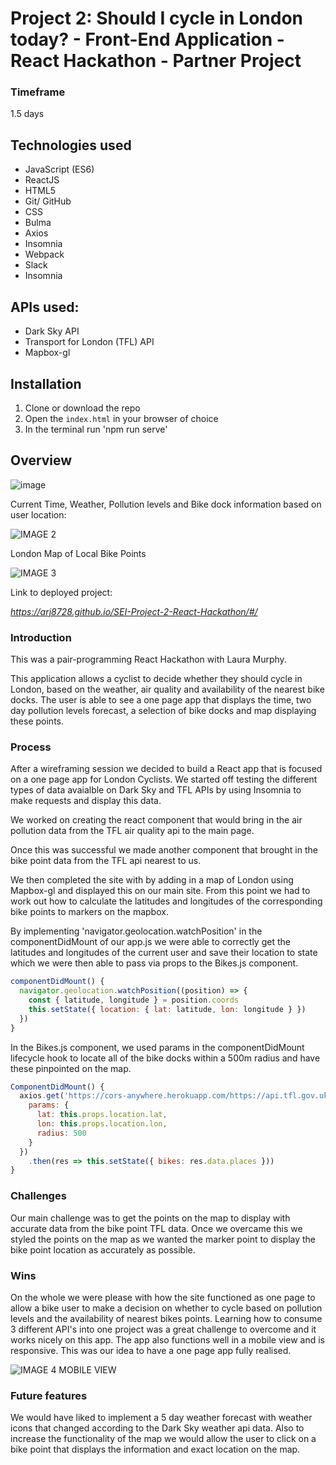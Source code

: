 # Project 2: Should I cycle in London today? - Front-End Application - React Hackathon - Partner Project

### Timeframe
1.5 days

## Technologies used
* JavaScript (ES6)
* ReactJS
* HTML5
* Git/ GitHub
* CSS
* Bulma
* Axios
* Insomnia
* Webpack
* Slack
* Insomnia

## APIs used:
* Dark Sky  API
* Transport for London (TFL) API
* Mapbox-gl

## Installation
1. Clone or download the repo
2. Open the `index.html` in your browser of choice
3. In the terminal run 'npm run serve'

## Overview


![image](https://user-images.githubusercontent.com/43292507/59607911-2a7d4a80-910c-11e9-9f55-f480e811c011.png)


Current Time, Weather, Pollution levels and Bike dock information based on user location:

![IMAGE 2](https://user-images.githubusercontent.com/43292507/59608118-9495ef80-910c-11e9-890f-69a3f6943f1a.jpg)


London Map of Local Bike Points

![IMAGE 3 ](https://user-images.githubusercontent.com/43292507/59608046-716b4000-910c-11e9-9713-fa3cf3d13001.jpg)

Link to deployed project:

_https://arj8728.github.io/SEI-Project-2-React-Hackathon/#/_

### Introduction

 This was a pair-programming React Hackathon with Laura Murphy.

 This application allows a cyclist to decide whether they should cycle in London, based on the  weather, air quality and availability of the nearest bike docks. The user is able to see a one page app that displays the time, two day pollution levels forecast, a selection of bike docks and map displaying these points.

### Process

After a wireframing session we decided to build a React app that is focused on a one page app for London Cyclists. We started off testing the different types of data avaialble on Dark Sky and TFL APIs by using Insomnia to make requests and display this data.

We worked on creating the react component that would bring in the air pollution data from the TFL air quality api to the main page.

Once this was successful we made another component that brought in the bike point data from the TFL api nearest to us.

We then completed the site with by adding in a map of London using Mapbox-gl and displayed this on our main site. From this point we had to work out how to calculate the latitudes and longitudes of the corresponding bike points to markers on the mapbox.

By implementing 'navigator.geolocation.watchPosition' in the componentDidMount of our app.js we were able to correctly get the latitudes and longitudes of the current user and save their location to state which we were then able to pass via props to the Bikes.js component.

```JavaScript
componentDidMount() {
  navigator.geolocation.watchPosition((position) => {
    const { latitude, longitude } = position.coords
    this.setState({ location: { lat: latitude, lon: longitude } })
  })
}
```


In the Bikes.js component, we used params in the componentDidMount lifecycle hook to locate all of the bike docks within a 500m radius and have these pinpointed on the map.


```JavaScript
ComponentDidMount() {
  axios.get('https://cors-anywhere.herokuapp.com/https://api.tfl.gov.uk/bikepoint', {
    params: {
      lat: this.props.location.lat,
      lon: this.props.location.lon,
      radius: 500
    }
  })
    .then(res => this.setState({ bikes: res.data.places }))
}
```



### Challenges

 Our main challenge was to get the  points on the map to display with accurate data from the bike point TFL data. Once we overcame this we styled the points on the map as we wanted the marker point to display the bike point location as accurately as possible.

### Wins

 On the whole we were please with how the site functioned as one page to allow a bike user to make a decision on whether to cycle based on pollution levels and the availability of nearest bikes points. Learning how to consume 3 different API's into one project was a great challenge to overcome and it works nicely on this app. The app also functions well in a mobile view and is responsive. This was our idea to have a one page app fully realised.

 ![IMAGE 4 MOBILE VIEW](https://user-images.githubusercontent.com/43292507/59608850-26eac300-910e-11e9-98f1-b4089efee0a1.png)


### Future features

We would have liked to implement a 5 day weather forecast with weather icons that changed according to the Dark Sky weather api data. Also to increase the functionality of the map we would allow the user to click on a bike point that displays the information and exact location on the map.
